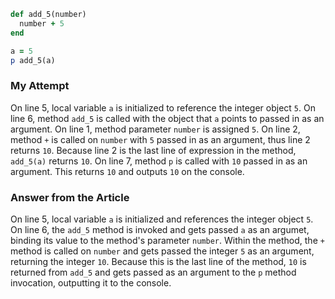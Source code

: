 ```ruby
def add_5(number)
  number + 5
end

a = 5
p add_5(a)
```
### My Attempt
On line 5, local variable `a` is initialized to reference the integer object `5`.
On line 6, method `add_5` is called with the object that `a` points to passed in as an argument.
On line 1, method parameter `number` is assigned `5`. On line 2, method `+` is called on `number` with `5` passed in as an argument, thus line 2 returns `10`. Because line 2 is the last line of expression in the method, `add_5(a)` returns `10`.
On line 7, method `p` is called with `10` passed in as an argument. This returns `10` and outputs `10` on the console.

### Answer from the Article
On line 5, local variable `a` is initialized and references the integer object `5`.
On line 6, the `add_5` method is invoked and gets passed `a` as an argumet, binding its value to the method's parameter `number`.
Within the method, the `+` method is called on `number` and gets passed the integer `5` as an argument, returning the integer `10`. Because this is the last line of the method, `10` is returned from `add_5` and gets passed as an argument to the `p` method invocation, outputting it to the console.
